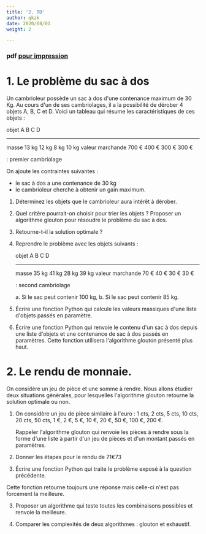 ```yaml
---
title: '2. TD'
author: qkzk
date: 2020/08/01
weight: 2

---
```


### pdf [pour impression](/uploads/docsnsi/algo/glouton/2_td.pdf)

# 1. Le problème du sac à dos

Un cambrioleur possède un sac à dos d'une contenance maximum de 30 Kg.
Au cours d'un de ses cambriolages, il a la possibilité de dérober 4
objets A, B, C et D. Voici un tableau qui résume les caractéristiques de
ces objets :

  objet              A       B       C       D
  ------------------ ------- ------- ------- -------
  masse              13 kg   12 kg   8 kg    10 kg
  valeur marchande   700 €   400 €   300 €   300 €

  : premier cambriolage

On ajoute les contraintes suivantes :

* le sac à dos a une contenance de 30 kg
* le cambrioleur cherche à obtenir un gain maximum.


1. Déterminez les objets que le cambrioleur aura intérêt à dérober.
2. Quel critère pourrait-on choisir pour trier les objets ?
    Proposer un algorithme glouton pour résoudre le problème du sac à dos.
3. Retourne-t-il la solution optimale ?
4. Reprendre le problème avec les objets suivants :


    objet              A       B       C       D
    ------------------ ------- ------- ------- -------
    masse              35 kg   41 kg   28 kg   39 kg
    valeur marchande   70 €    40 €    30 €    30 €

    : second cambriolage


    a. Si le sac peut contenir 100 kg,
    b. Si le sac peut contenir 85 kg.

5. Écrire une fonction Python qui calcule les valeurs massiques d'une liste
    d'objets passés en paramètre.
6. Écrire une fonction Python qui renvoie le contenu d'un sac à dos depuis
    une liste d'objets et une contenance de sac à dos passés en paramètres.
    Cette fonction utilisera l'algorithme glouton présenté plus haut.

# 2. Le rendu de monnaie.

On considère un jeu de pièce et une somme à rendre.
Nous allons étudier deux situations générales, pour lesquelles l'algorithme
glouton retourne la solution optimale ou non.

1. On considère un jeu de pièce similaire à l'euro :
    1 cts, 2 cts, 5 cts, 10 cts, 20 cts, 50 cts, 1 €, 2 €, 5 €, 10 €, 20 €, 50 €,
    100 €, 200 €.

    Rappeler l'algorithme glouton qui renvoie les pièces à rendre sous la
    forme d'une liste à partir d'un jeu de pièces et d'un montant passés
    en paramètres.

2. Donner les étapes pour le rendu de 71€73

2. Écrire une fonction Python qui traite le problème exposé à la question
    précédente.

Cette fonction retourne toujours une réponse mais celle-ci n'est pas forcement
la meilleure.

3. Proposer un algorithme qui teste toutes les combinaisons possibles
    et renvoie la meilleure.

4. Comparer les complexités de deux algorithmes : glouton et exhaustif.


